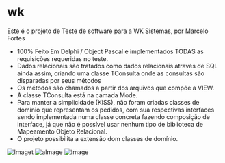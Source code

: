 # wk

Este é o projeto de Teste de software para a WK Sistemas, por Marcelo Fortes

- 100% Feito Em Delphi / Object Pascal e implementados TODAS as requisições requeridas no teste.
- Dados relacionais são tratados como dados relacionais através de SQL ainda assim, criando uma classe TConsulta onde as consultas são disparadas por seus métodos
- Os métodos são chamados a partir dos arquivos que compõe a VIEW.
- A classe TConsulta está na camada Mode.
- Para manter a simplicidade (KISS), não foram criadas classes de domínio que representam os pedidos, com sua respectivas interfaces sendo implementada numa classe concreta fazendo composição de interface, já que não é possível usar nenhum tipo de biblioteca de Mapeamento Objeto Relacional.
- O projeto possibilita a extensão dom classes de domínio.

![Imaget](https://github.com/fortesm/wk/doc/img/db.png)
![aImage](https://github.com/fortesm/wk/tree/master/doc/img/db.png?raw=true)
![Image](../main/fortesm/wk/doc/img/db.png)
